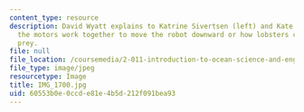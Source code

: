 ```yaml
---
content_type: resource
description: David Wyatt explains to Katrine Sivertsen (left) and Kate Thompson how
  the motors work together to move the robot downward or how lobsters catch their
  prey.
file: null
file_location: /coursemedia/2-011-introduction-to-ocean-science-and-engineering-spring-2006/60553b0e0ccde81e4b5d212f091bea93_IMG_1700.jpg
file_type: image/jpeg
resourcetype: Image
title: IMG_1700.jpg
uid: 60553b0e-0ccd-e81e-4b5d-212f091bea93
---
```


